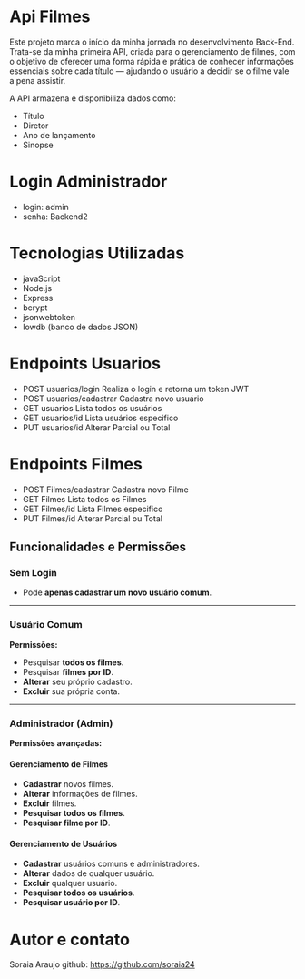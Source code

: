 # Api Filmes
Este projeto marca o início da minha jornada no desenvolvimento Back-End.
Trata-se da minha primeira API, criada para o gerenciamento de filmes, com o objetivo de oferecer uma forma rápida e prática de conhecer informações essenciais sobre cada título — ajudando o usuário a decidir se o filme vale a pena assistir.

A API armazena e disponibiliza dados como:

- Título
- Diretor
- Ano de lançamento
- Sinopse

# Login Administrador 
- login: admin 
- senha: Backend2

# Tecnologias Utilizadas
- javaScript 
- Node.js
- Express
- bcrypt
- jsonwebtoken
- lowdb (banco de dados JSON)

# Endpoints Usuarios 

- POST	usuarios/login	Realiza o login e retorna um token JWT
- POST	usuarios/cadastrar	Cadastra novo usuário
- GET	usuarios	Lista todos os usuários 
- GET	usuarios/id	Lista usuários especifico
- PUT   usuarios/id Alterar Parcial  ou Total 

# Endpoints Filmes 

- POST	Filmes/cadastrar	Cadastra novo Filme
- GET	Filmes	Lista todos os Filmes 
- GET	Filmes/id	Lista Filmes especifico
- PUT   Filmes/id Alterar Parcial  ou Total 


## Funcionalidades e Permissões

###  Sem Login
- Pode **apenas cadastrar um novo usuário comum**.

---

### Usuário Comum
**Permissões:**
- Pesquisar **todos os filmes**.
- Pesquisar **filmes por ID**.
- **Alterar** seu próprio cadastro.
- **Excluir** sua própria conta.

---

### Administrador (Admin)
**Permissões avançadas:**

#### Gerenciamento de Filmes
-  **Cadastrar** novos filmes.
-  **Alterar** informações de filmes.
-  **Excluir** filmes.
-  **Pesquisar todos os filmes**.
-  **Pesquisar filme por ID**.

#### Gerenciamento de Usuários
- **Cadastrar** usuários comuns e administradores.
- **Alterar** dados de qualquer usuário.
- **Excluir** qualquer usuário.
- **Pesquisar todos os usuários**.
- **Pesquisar usuário por ID**.


# Autor e contato
Soraia Araujo 
github: https://github.com/soraia24 
